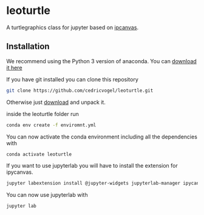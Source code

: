 # leoturtle

A turtlegraphics class for jupyter based on [ipcanvas](https://github.com/martinRenou/ipycanvas).

## Installation

We recommend using the Python 3 version of anaconda. You can [download it here](https://www.anaconda.com/distribution/)

If you have git installed you can clone this repository

```bash
git clone https://github.com/cedricvogel/leoturtle.git
```

Otherwise just [download](https://github.com/cedricvogel/leoturtle/archive/master.zip) and unpack it.

inside the leoturtle folder run


```bash
conda env create -f enviromnt.yml
```

You can now activate the conda environment including all the dependencies with

```bash
conda activate leoturtle
```

If you want to use jupyterlab you will have to install the extension for ipycanvas.

```bash
jupyter labextension install @jupyter-widgets jupyterlab-manager ipycanvas
```

You can now use jupyterlab with 

```bash
jupyter lab
```